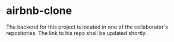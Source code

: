 # airbnb-clone

The backend for this project is located in one of the collaborator's repositories.
The link to his repo shall be updated shortly.
